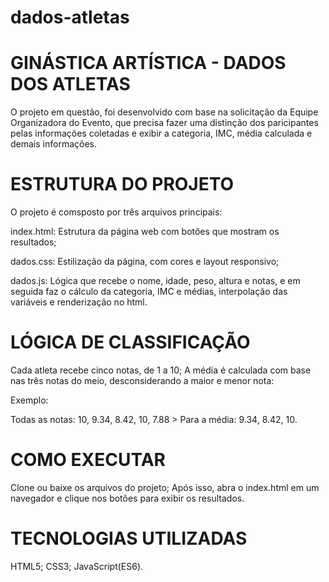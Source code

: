 # dados-atletas
# GINÁSTICA ARTÍSTICA - DADOS DOS ATLETAS
O projeto em questão, foi desenvolvido com base na solicitação da Equipe Organizadora do Evento, que precisa fazer uma distinção dos paricipantes pelas informações coletadas e exibir a categoria, IMC, média calculada e demais informações.

# ESTRUTURA DO PROJETO 
O projeto é comsposto por três arquivos principais:

index.html: Estrutura da página web com botões que mostram os resultados;

dados.css: Estilização da página, com cores e layout responsivo;

dados.js: Lógica que recebe o nome, idade, peso, altura e notas, e em seguida faz o cálculo da categoria, IMC e médias, interpolação das variáveis e renderização no html.

# LÓGICA DE CLASSIFICAÇÃO
Cada atleta recebe cinco notas, de 1 a 10; A média é calculada com base nas três notas do meio, desconsiderando a maior e menor nota:

Exemplo:

Todas as notas: 10, 9.34, 8.42, 10, 7.88 > Para a média: 9.34, 8.42, 10.

# COMO EXECUTAR
Clone ou baixe os arquivos do projeto; Após isso, abra o index.html em um navegador e clique nos botões para exibir os resultados.

# TECNOLOGIAS UTILIZADAS
HTML5; 
CSS3; 
JavaScript(ES6).